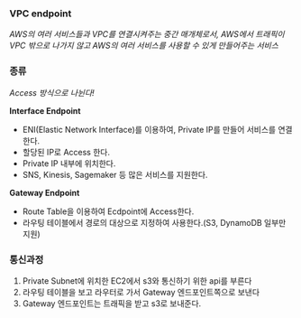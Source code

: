 ### VPC endpoint
*AWS의 여러 서비스들과 VPC를 연결시켜주는 중간 매개체로서, AWS에서 트래픽이 VPC 밖으로 나가지 않고 AWS의 여러 서비스를 사용할 수 있게 만들어주는 서비스*

### 종류

*Access 방식으로 나뉜다!*

 **Interface Endpoint**

- ENI(Elastic Network Interface)를 이용하여, Private IP를 만들어 서비스를 연결한다.
- 할당된 IP로 Access 한다.
- Private IP 내부에 위치한다.
- SNS, Kinesis, Sagemaker 등 많은 서비스를 지원한다.

 **Gateway Endpoint**

- Route Table을 이용하여 Ecdpoint에 Access한다.
- 라우팅 테이블에서 경로의 대상으로 지정하여 사용한다.(S3, DynamoDB 일부만 지원)

### 통신과정

1. Private Subnet에 위치한 EC2에서 s3와 통신하기 위한 api를 부른다
2. 라우팅 테이블을 보고 라우터로 가서 Gateway 엔드포인트쪽으로 보낸다
3. Gateway 엔드포인트는 트래픽을 받고 s3로 보내준다.